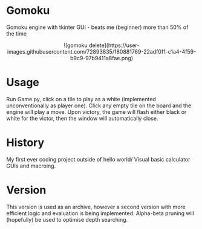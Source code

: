# Gomoku
Gomoku engine with tkinter GUI - beats me (beginner) more than 50% of the time

<p align="center">
![gomoku delete](https://user-images.githubusercontent.com/72893835/180881769-22adf0f1-c1a4-4f59-b9c9-97b9411a8fae.png)
</p>

# Usage
Run Game.py, click on a tile to play as a white (implemented unconventionally as player one). Click any empty tile on the board and the engine will play a move. Upon victory, the game will flash either black or white for the victor, then the window will automatically close.

# History
My first ever coding project outside of hello world/ Visual basic calculator GUIs and macroing.

# Version
This version is used as an archive, however a second version with more efficient logic and evaluation is being implemented. Alpha-beta pruning will (hopefully) be used to optimise depth searching.




